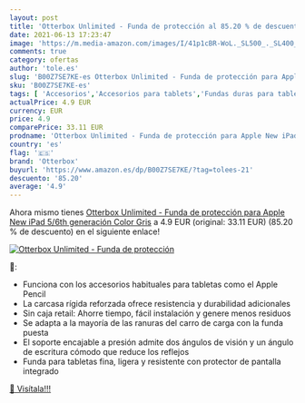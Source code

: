 ```yaml
---
layout: post
title: 'Otterbox Unlimited - Funda de protección al 85.20 % de descuento'
date: 2021-06-13 17:23:47
image: 'https://m.media-amazon.com/images/I/41p1cBR-WoL._SL500_._SL400_.jpg'
comments: true
category: ofertas
author: 'tole.es'
slug: 'B00Z7SE7KE-es Otterbox Unlimited - Funda de protección para Apple New...'
sku: 'B00Z7SE7KE-es'
tags: [ 'Accesorios','Accesorios para tablets','Fundas duras para tablets','Fundas para tablets','Informática','apple','otterbox', ]
actualPrice: 4.9 EUR
currency: EUR
price: 4.9
comparePrice: 33.11 EUR
prodname: 'Otterbox Unlimited - Funda de protección para Apple New iPad 5/6th generación  Color Gris'
country: 'es'
flag: '🇪🇸'
brand: 'Otterbox'
buyurl: 'https://www.amazon.es/dp/B00Z7SE7KE/?tag=tolees-21'
descuento: '85.20'
average: '4.9'
---
```


Ahora mismo tienes [Otterbox Unlimited - Funda de protección para Apple New iPad 5/6th generación  Color Gris](https://www.amazon.es/dp/B00Z7SE7KE/?tag=tolees-21) a 4.9 EUR (original: 33.11 EUR) (85.20 %  de descuento) en el siguiente enlace!

[![Otterbox Unlimited - Funda de protección](https://m.media-amazon.com/images/I/41p1cBR-WoL._SL500_._SL400_.jpg)](https://www.amazon.es/dp/B00Z7SE7KE/?tag=tolees-21)

🔎:

- Funciona con los accesorios habituales para tabletas como el Apple Pencil
- La carcasa rígida reforzada ofrece resistencia y durabilidad adicionales
- Sin caja retail: Ahorre tiempo, fácil instalación y genere menos residuos
- Se adapta a la mayoría de las ranuras del carro de carga con la funda puesta
- El soporte encajable a presión admite dos ángulos de visión y un ángulo de escritura cómodo que reduce los reflejos
- Funda para tabletas fina, ligera y resistente con protector de pantalla integrado

[🛒 Visítala!!!](https://www.amazon.es/dp/B00Z7SE7KE/?tag=tolees-21)

